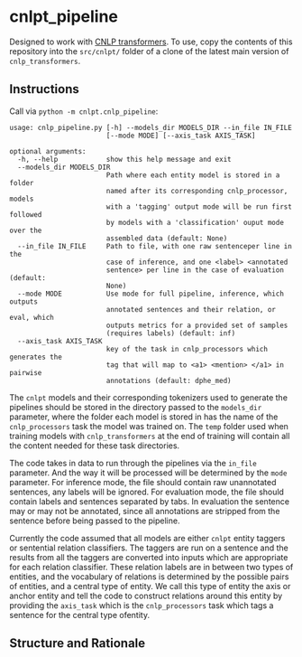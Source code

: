 # cnlpt_pipeline

Designed to work with [CNLP transformers](https://github.com/Machine-Learning-for-Medical-Language/cnlp_transformers/). To use, copy the contents of this repository into the `src/cnlpt/` folder of a clone of the latest main version of `cnlp_transformers`.

## Instructions

Call via `python -m cnlpt.cnlp_pipeline`:
```
usage: cnlp_pipeline.py [-h] --models_dir MODELS_DIR --in_file IN_FILE
                        [--mode MODE] [--axis_task AXIS_TASK]

optional arguments:
  -h, --help            show this help message and exit
  --models_dir MODELS_DIR
                        Path where each entity model is stored in a folder
                        named after its corresponding cnlp_processor, models
                        with a 'tagging' output mode will be run first followed
                        by models with a 'classification' ouput mode over the
                        assembled data (default: None)
  --in_file IN_FILE     Path to file, with one raw sentenceper line in the
                        case of inference, and one <label> <annotated
                        sentence> per line in the case of evaluation (default:
                        None)
  --mode MODE           Use mode for full pipeline, inference, which outputs
                        annotated sentences and their relation, or eval, which
                        outputs metrics for a provided set of samples
                        (requires labels) (default: inf)
  --axis_task AXIS_TASK
                        key of the task in cnlp_processors which generates the
                        tag that will map to <a1> <mention> </a1> in pairwise
                        annotations (default: dphe_med)

```

The `cnlpt` models and their corresponding tokenizers used to generate the pipelines should be stored in the directory passed to the `models_dir` parameter,
where the folder each model is stored in has the name of the `cnlp_processors` task the model was trained on.
The `temp` folder used when training models with `cnlp_transformers` at the end of training will contain all the content needed for these task directories.

The code takes in data to run through the pipelines via the `in_file` parameter.  And the way it
will be processed will be determined by the `mode` parameter.
For inference mode, the file should contain raw unannotated sentences, any labels will be ignored.
For evaluation mode, the file should contain labels and sentences separated by tabs.
In evaluation the sentence may or may not be annotated, since all annotations are stripped from the sentence
before being passed to the pipeline.

Currently the code assumed that all models are either `cnlpt` entity taggers or sentential relation classifiers.  The taggers are run on a sentence and the results from all the taggers are converted into inputs which are appropriate for each relation classifier.  These relation labels are in between two types of entities,
and the vocabulary of relations is determined by the possible pairs of entities, and a central type of entity.
We call this type of entity the axis or anchor entity and tell the code to construct relations around this entity by providing the `axis_task` which is the `cnlp_processors` task which tags a sentence for the central type ofentity.

## Structure and Rationale